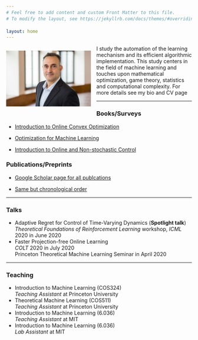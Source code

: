 ```yaml
---
# Feel free to add content and custom Front Matter to this file.
# To modify the layout, see https://jekyllrb.com/docs/themes/#overriding-theme-defaults

layout: home
---
```

<p style="float: left; padding-right: 15px"><img src="elad.jpg" alt="headshot" width="230" /></p>

I study the automation of the learning mechanism and its efficient algorithmic implementation. This study centers in the field of machine learning and touches upon mathematical optimization, game theory, statistics and computational complexity. For more details see my bio and CV page

---------------------------------

### **Books/Surveys**

- [Introduction to Online Convex Optimization](http://proceedings.mlr.press/v97/tavares19a/tavares19a.pdf)  

- [Optimization for Machine Learning](https://openreview.net/pdf?id=HJOt7P1wz)  

- [Introduction to Online and Non-stochastic Control](https://openreview.net/pdf?id=HJOt7P1wz)  


### **Publications/Preprints**

- [Google Scholar page for all publcations](https://scholar.google.com/citations?user=LnhCGNMAAAAJ&hl=en&oi=ao)  
 
- [Same but chronological order](https://scholar.google.com/citations?hl=en&user=LnhCGNMAAAAJ&view_op=list_works&sortby=pubdate)  


---------------------------------

### **Talks**

- Adaptive Regret for Control of Time-Varying Dynamics (**Spotlight talk**)  
	*Theoretical Foundations of Reinforcement Learning* workshop, *ICML* 2020 in June 2020
- Faster Projection-free Online Learning  
	*COLT* 2020 in July 2020  
	Princeton Theoretical Machine Learning Seminar in April 2020

----------------------------------

### **Teaching**

- Introduction to Machine Learning (COS324)  
*Teaching Assistant* at Princeton University
- Theoretical Machine Learning (COS511)  
*Teaching Assistant* at Princeton University
- Introduction to Machine Learning (6.036)  
*Teaching Assistant* at MIT
- Introduction to Machine Learning (6.036)  
*Lab Assistant* at MIT
